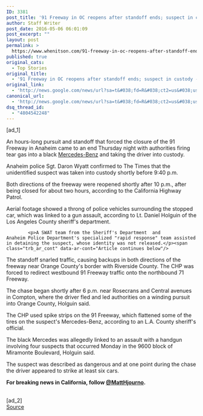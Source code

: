 ```yaml
---
ID: 3381
post_title: '91 Freeway in OC reopens after standoff ends; suspect in custody &#8211; Los Angeles Times'
author: Staff Writer
post_date: 2016-05-06 06:01:09
post_excerpt: ""
layout: post
permalink: >
  https://www.whenitson.com/91-freeway-in-oc-reopens-after-standoff-ends-suspect-in-custody-los-angeles-times/
published: true
original_cats:
  - Top Stories
original_title:
  - '91 Freeway in OC reopens after standoff ends; suspect in custody - Los Angeles Times'
original_link:
  - 'http://news.google.com/news/url?sa=t&#038;fd=R&#038;ct2=us&#038;usg=AFQjCNFXA9WMG_kfXfvUIvp97CJMndbpFw&#038;clid=c3a7d30bb8a4878e06b80cf16b898331&#038;cid=52779100558387&#038;ei=IjMsV-jaDoixhAG6v6WwBw&#038;url=http://www.latimes.com/local/lanow/la-me-ln-freeway-shut-down-pursuit-20160505-story.html'
canonical_url:
  - 'http://news.google.com/news/url?sa=t&#038;fd=R&#038;ct2=us&#038;usg=AFQjCNFXA9WMG_kfXfvUIvp97CJMndbpFw&#038;clid=c3a7d30bb8a4878e06b80cf16b898331&#038;cid=52779100558387&#038;ei=IjMsV-jaDoixhAG6v6WwBw&#038;url=http://www.latimes.com/local/lanow/la-me-ln-freeway-shut-down-pursuit-20160505-story.html'
dsq_thread_id:
  - "4804542248"
---
```

 [ad_1]
<br><div data-role="pagination_page" data-content-page="1" readability="74.934380257992">
                          <p>An hours-long pursuit and standoff that forced the closure of the 91 Freeway in Anaheim came to an end Thursday night with authorities firing tear gas into a black <a title="Mercedes-Benz" href="http://www.latimes.com/topic/business/automotive-industry/mercedes-benz-ORCOM00019-topic.html">Mercedes-Benz</a> and taking the driver into custody.</p><p>Anaheim police Sgt. Daron Wyatt confirmed to The Times that the unidentified suspect was taken into custody shortly before 9:40 p.m.</p>
  <p>Both directions of the freeway were reopened shortly after 10 p.m., after being closed for about two hours, according to the California Highway Patrol.</p><p>Aerial footage showed a throng of police vehicles surrounding the stopped car, which was linked to a gun assault, according to Lt. Daniel Holguin of the Los Angeles County sheriff's department.</p><span class="trb_ar_cont" data-ar-cont="Article continues below"/>
    
            <p>A SWAT team from the Sheriff's Department  and Anaheim Police Department's specialized "rapid response" team assisted in detaining the suspect, whose identity was not released.</p><span class="trb_ar_cont" data-ar-cont="Article continues below"/>
      
  <aside class="trb_embed" data-content-id="87097653" data-vendor-tweetid="728418454936555522" data-content-size="large" data-content-type="tweetembed" data-role="delayload" data-load-method="trb.vendor.tweetEmbed.init" data-load-type="method"/><aside class="trb_embed" data-content-id="87097581" data-vendor-tweetid="728415816115355650" data-content-size="large" data-content-type="tweetembed" data-role="delayload" data-load-method="trb.vendor.tweetEmbed.init" data-load-type="method"/><p>The standoff snarled traffic, causing backups in both directions of the freeway near Orange County's border with Riverside County. The CHP was forced to redirect westbound 91 Freeway traffic onto the northbound 71 Freeway.</p><p>The chase began shortly after 6 p.m. near Rosecrans and Central avenues in Compton, where the driver fled and led authorities on a winding pursuit into Orange County, Holguin said.</p><p>The CHP used spike strips on the 91 Freeway, which flattened some of the tires on the suspect's Mercedes-Benz, according to an L.A. County sheriff's official.</p><span class="trb_ar_cont" data-ar-cont="Article continues below"/>
      
  <aside class="trb_embed" data-content-id="87097660" data-vendor-tweetid="728424411301171200" data-content-size="large" data-content-type="tweetembed" data-role="delayload" data-load-method="trb.vendor.tweetEmbed.init" data-load-type="method"/><p>The black Mercedes was allegedly linked to an assault with a handgun involving four suspects that occurred Monday in the 9600 block of Miramonte Boulevard, Holguin said.</p><p>The suspect was described as dangerous and at one point during the chase the driver appeared to strike at least six cars.</p><p><strong>For breaking news in California, follow <a href="http://www.twitter.com/matthjourno">@MattHjourno</a>.</strong></p></div>
<br>[ad_2]
<br><a href="http://news.google.com/news/url?sa=t&#038;fd=R&#038;ct2=us&#038;usg=AFQjCNFXA9WMG_kfXfvUIvp97CJMndbpFw&#038;clid=c3a7d30bb8a4878e06b80cf16b898331&#038;cid=52779100558387&#038;ei=IjMsV-jaDoixhAG6v6WwBw&#038;url=http://www.latimes.com/local/lanow/la-me-ln-freeway-shut-down-pursuit-20160505-story.html">Source </a>